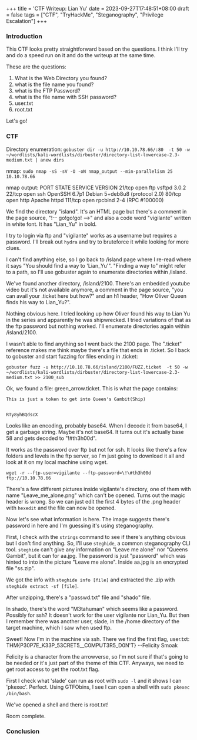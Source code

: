 +++
title = 'CTF Writeup: Lian Yu'
date = 2023-09-27T17:48:51+08:00
draft = false
tags = ["CTF", "TryHackMe", "Steganography", "Privilege Escalation"]
+++

### Introduction

This CTF looks pretty straightforward based on the questions. I think I'll try and do a speed run on it and do the writeup at the same time.

These are the questions:
1. What is the Web Directory you found?
2. what is the file name you found?
3. what is the FTP Password?
4. what is the file name with SSH password?
5. user.txt
6. root.txt
 
Let's go!

### CTF

Directory enumeration:
`gobuster dir -u http://10.10.78.66/:80  -t 50 -w ~/wordlists/kali-wordlists/dirbuster/directory-list-lowercase-2.3-medium.txt | anew dirs `

nmap:
`sudo nmap -sS -sV -O -oN nmap_output --min-parallelism 25 10.10.78.66`

nmap output:
    PORT    STATE SERVICE VERSION
    21/tcp  open  ftp     vsftpd 3.0.2
    22/tcp  open  ssh     OpenSSH 6.7p1 Debian 5+deb8u8 (protocol 2.0)
    80/tcp  open  http    Apache httpd
    111/tcp open  rpcbind 2-4 (RPC #100000)


We find the directory "island". It's an HTML page but there's a comment in the page source, "!-- go!go!go! -->" and also a code word "vigilante" written in white font. It has "Lian_Yu" in bold.

I try to login via ftp and "vigilante" works as a username but requires a password. I'll break out `hydra` and try to bruteforce it while looking for more clues. 

I can't find anything else, so I go back to /island page where I re-read where it says "You should find a way to 'Lian_Yu'". "Finding a way to" might refer to a path, so I'll use gobuster again to enumerate directories within /island.

We've found another directory, /island/2100. There's an embedded youtube video but it's not available anymore, a comment in the page source, "you can avail your .ticket here but how?" and an h1 header, "How Oliver Queen finds his way to Lian_Yu?".

Nothing obvious here. I tried looking up how Oliver found his way to Lian Yu in the series and apparently he was shipwrecked. I tried variations of that as the ftp password but nothing worked. I'll enumerate directories again within /island/2100. 

I wasn't able to find anything so I went back the 2100 page. The ".ticket" reference makes me think maybe there's a file that ends in .ticket. So I back to gobuster and start fuzzing for files ending in .ticket:

`gobuster fuzz -u http://10.10.78.66/island/2100/FUZZ.ticket  -t 50 -w ~/wordlists/kali-wordlists/dirbuster/directory-list-lowercase-2.3-medium.txt >> 2100_sub`


Ok, we found a file: green_arrow.ticket. This is what the page contains:

    This is just a token to get into Queen's Gambit(Ship)


    RTy8yhBQdscX

Looks like an encoding, probably base64. When I decode it from base64, I get a garbage string. Maybe it's not base64. It turns out it's actually base 58 and gets decoded to "!#th3h00d".

It works as the password over ftp but not for ssh. It looks like there's a few folders and levels in the ftp server, so I'm just going to download it all and look at it on my local machine using wget. 

`wget -r --ftp-user=vigilante --ftp-password=\!\#th3h00d ftp://10.10.78.66`

There's a few different pictures inside vigilante's directory, one of them with name "Leave_me_alone.png" which can't be opened. Turns out the magic header is wrong. So we can just edit the first 4 bytes of the .png header with `hexedit` and the file can now be opened. 

Now let's see what information is here. The image suggests there's password in here and I'm guessing it's using steganography.

First, I check with the `strings` command to see if there's anything obvious but I don't find anything. 
So, I'll use `steghide`, a common steganography CLI tool. `steghide` can't give any information on "Leave me alone" nor "Queens Gambit", but it can for aa.jpg. The password is just "password" which was hinted to into in the picture "Leave me alone". Inside aa.jpg is an encrypted file "ss.zip".

We got the info with `steghide info [file]` and extracted the .zip with `steghide extract -sf [file]`.

After unzipping, there's a "passwd.txt" file and "shado" file. 


In shado, there's the word "M3tahuman" which seems like a password. Possibly for ssh? It doesn't work for the user vigilante nor Lian_Yu. But then I remember there was another user, slade, in the /home directory of the target machine, which I saw when used ftp.

Sweet! Now I'm in the machine via ssh. There we find the first flag, user.txt:
    THM{P30P7E_K33P_53CRET5__C0MPUT3R5_D0N'T}
			--Felicity Smoak


Felicity is a character from the arrowverse, so I'm not sure if that's going to be needed or it's just part of the theme of this CTF. Anyways, we need to get root access to get the root.txt flag. 


First I check what 'slade' can run as root with `sudo -l` and it shows I can 'pkexec'. Perfect. Using GTFObins, I see I can open a shell with `sudo pkexec /bin/bash`. 

We've opened a shell and there is root.txt!

Room complete. 

### Conclusion